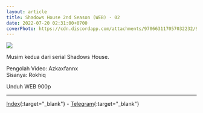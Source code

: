 ```yaml
---
layout: article
title: Shadows House 2nd Season (WEB) - 02
date: 2022-07-20 02:31:00+0700
coverPhoto: https://cdn.discordapp.com/attachments/970663117057032232/997691775911202958/mpv-shot0096.jpg
---
```


![](https://cdn.discordapp.com/attachments/970663117057032232/997691775911202958/mpv-shot0096.jpg)

Musim kedua dari serial Shadows House.

Pengolah Video: Azkaxfannx
<br>
Sisanya: Rokhiq

Unduh WEB 900p

---
[Index](https://proyek.a-1ddl.workers.dev/0:/Musim%20Panas%202022/%5BWEB%5D/%5BA-1%5D%20Shadows%20House%202nd%20Season%20%5BWEB%5D%5Bx264%20900p%5D%5BAAC%5D/%5BA-1%5D%20Shadows%20House%202nd%20Season%20-%2002%20%5BWEB%5D%5Bx264%20900p%5D%5BAAC%5D%5BDBC3E380%5D.mkv){:target="_blank"} - [Telegram](https://t.me/a1fansubweeklies/104){:target="_blank"}
